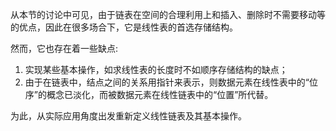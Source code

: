 
从本节的讨论中可见，由于链表在空间的合理利用上和插入、删除时不需要移动等的优点，因此在很多场合下，它是线性表的首选存储结构。

然而，它也存在着一些缺点:

1. 实现某些基本操作，如求线性表的长度时不如顺序存储结构的缺点；
2. 由于在链表中，结点之间的关系用指针来表示，则数据元素在线性表中的“位序”的概念已淡化，而被数据元素在线性链表中的“位置”所代替。

为此，从实际应用角度出发重新定义线性链表及其基本操作。
